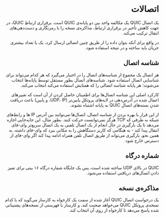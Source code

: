 <div dir="rtl">

# اتصالات

یک اتصال QUIC یک مکالمه واحد بین دو پایانه‌ی QUIC است. برقراری ارتباطِ QUIC، در جهت کاهش تأخیر در برقراری ارتباط، مذاکره‌ی نسخه را با رمزنگاری و دست‌دهی‌های انتقال ترکیب می‌کند.

در واقع برای آنکه بتوان داده را از طریق چنین اتصالی ارسال کرد، یک یا تعداد بیشتری جریان باید ساخته و در نتیجه استفاده شود.

## شناسه اتصال 

هر اتصال یک مجموع از شناسه‌های اتصال را در اختیار می‌گیرد که هر کدام می‌تواند برای شناسایی اتصال استفاده شود. شناسه‌های اتصال بطور مستقل توسط پایانه‌ها انتخاب می‌شوند؛ هر پایانه شناسه اتصالی را که همتایش استفاده می‌کند انتخاب می‌کند.

کارکرد اصلی این شناسه اتصال‌ها برای اطمینان حاصل کردن از آن است که تغییرهای اعمال شده در آدرس‌دهی در لایه‌های پروتکلِ پایین‌تر (UDP، IP، و پایین‌) باعث دریافت شدنِ بسته‌های اتصالِ QUIC به پایانه‌ اشتباه نشوند.

از این قرار با بهره بردن از شناسه اتصال‌، اتصال‌ها می‌توانند بین آدرس IP ها و رابط‌های شبکه به طرقی که TCP هرگز نمی‌توانست حرکت کنند. بطور مثال، این جابه‌جایی اجازه می‌دهد تا یک بارگیری در حال انجام از یک اتصال تلفنی به یک اتصال سریع‌تر وای-فای انتقال پیدا کند - به هنگامی که کاربر دستگاهش را به مکانی ببرد که وای‌-فای داشته. به همین نحو، بارگیری می‌تواند از طریق اتصال تلفن همراه ادامه پیدا کند اگر وای-فای از دسترس خارج شود.

## شماره درگاه

QUIC در بالای UDP ساخته شده است، پس یک جایگاه شماره درگاه ۱۶ بیتی برای تمیز دادن اتصال‌های دریافتی استفاده می‌شود.

## مذاکره‌ی نسخه

یک درخواستِ اتصال QUIC آغاز شده از سمت یک کارخواه به کارساز می‌گوید که با کدام نسخه‌ی پروتکل QUIC می‌خواهد صحبت کند، و کارساز با فهرستی از نسخه‌های پشتیبانی شده پاسخ می‌دهد تا کارخواه از روی آن انتخاب کند.
</div>
